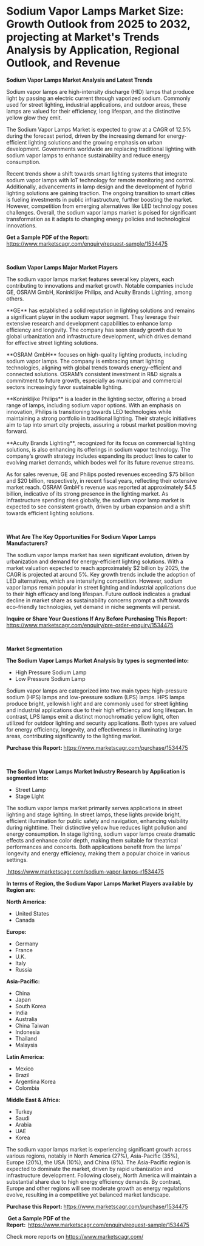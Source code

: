 <p><h1>Sodium Vapor Lamps Market Size: Growth Outlook from 2025 to 2032, projecting at Market's Trends Analysis by Application, Regional Outlook, and Revenue</h1></p><p><strong>Sodium Vapor Lamps Market Analysis and Latest Trends</strong></p>
<p><p>Sodium vapor lamps are high-intensity discharge (HID) lamps that produce light by passing an electric current through vaporized sodium. Commonly used for street lighting, industrial applications, and outdoor areas, these lamps are valued for their efficiency, long lifespan, and the distinctive yellow glow they emit. </p><p>The Sodium Vapor Lamps Market is expected to grow at a CAGR of 12.5% during the forecast period, driven by the increasing demand for energy-efficient lighting solutions and the growing emphasis on urban development. Governments worldwide are replacing traditional lighting with sodium vapor lamps to enhance sustainability and reduce energy consumption.</p><p>Recent trends show a shift towards smart lighting systems that integrate sodium vapor lamps with IoT technology for remote monitoring and control. Additionally, advancements in lamp design and the development of hybrid lighting solutions are gaining traction. The ongoing transition to smart cities is fueling investments in public infrastructure, further boosting the market. However, competition from emerging alternatives like LED technology poses challenges. Overall, the sodium vapor lamps market is poised for significant transformation as it adapts to changing energy policies and technological innovations.</p></p>
<p><strong>Get a Sample PDF of the Report:&nbsp;</strong> <a href="https://www.marketscagr.com/enquiry/request-sample/1534475?utm_campaign=3188&utm_medium=2&utm_source=Github&utm_content=ia&utm_term=05042025&utm_id=sodium-vapor-lamps">https://www.marketscagr.com/enquiry/request-sample/1534475</a></p>
<p>&nbsp;</p>
<p><strong>Sodium Vapor Lamps Major Market Players</strong></p>
<p><p>The sodium vapor lamps market features several key players, each contributing to innovations and market growth. Notable companies include GE, OSRAM GmbH, Koninklijke Philips, and Acuity Brands Lighting, among others.</p><p>**GE** has established a solid reputation in lighting solutions and remains a significant player in the sodium vapor segment. They leverage their extensive research and development capabilities to enhance lamp efficiency and longevity. The company has seen steady growth due to global urbanization and infrastructure development, which drives demand for effective street lighting solutions.</p><p>**OSRAM GmbH** focuses on high-quality lighting products, including sodium vapor lamps. The company is embracing smart lighting technologies, aligning with global trends towards energy-efficient and connected solutions. OSRAM’s consistent investment in R&D signals a commitment to future growth, especially as municipal and commercial sectors increasingly favor sustainable lighting.</p><p>**Koninklijke Philips** is a leader in the lighting sector, offering a broad range of lamps, including sodium vapor options. With an emphasis on innovation, Philips is transitioning towards LED technologies while maintaining a strong portfolio in traditional lighting. Their strategic initiatives aim to tap into smart city projects, assuring a robust market position moving forward.</p><p>**Acuity Brands Lighting**, recognized for its focus on commercial lighting solutions, is also enhancing its offerings in sodium vapor technology. The company’s growth strategy includes expanding its product lines to cater to evolving market demands, which bodes well for its future revenue streams.</p><p>As for sales revenue, GE and Philips posted revenues exceeding $75 billion and $20 billion, respectively, in recent fiscal years, reflecting their extensive market reach. OSRAM GmbH's revenue was reported at approximately $4.5 billion, indicative of its strong presence in the lighting market. As infrastructure spending rises globally, the sodium vapor lamp market is expected to see consistent growth, driven by urban expansion and a shift towards efficient lighting solutions.</p></p>
<p>&nbsp;</p>
<p><strong>What Are The Key Opportunities For Sodium Vapor Lamps Manufacturers?</strong></p>
<p><p>The sodium vapor lamps market has seen significant evolution, driven by urbanization and demand for energy-efficient lighting solutions. With a market valuation expected to reach approximately $2 billion by 2025, the CAGR is projected at around 5%. Key growth trends include the adoption of LED alternatives, which are intensifying competition. However, sodium vapor lamps remain popular in street lighting and industrial applications due to their high efficacy and long lifespan. Future outlook indicates a gradual decline in market share as sustainability concerns prompt a shift towards eco-friendly technologies, yet demand in niche segments will persist.</p></p>
<p><strong>Inquire or Share Your Questions If Any Before Purchasing This Report:</strong> <a href="https://www.marketscagr.com/enquiry/pre-order-enquiry/1534475?utm_campaign=3188&utm_medium=2&utm_source=Github&utm_content=ia&utm_term=05042025&utm_id=sodium-vapor-lamps">https://www.marketscagr.com/enquiry/pre-order-enquiry/1534475</a></p>
<p>&nbsp;</p>
<p><strong>Market Segmentation</strong></p>
<p><strong>The Sodium Vapor Lamps Market Analysis by types is segmented into:</strong></p>
<p><ul><li>High Pressure Sodium Lamp</li><li>Low Pressure Sodium Lamp</li></ul></p>
<p><p>Sodium vapor lamps are categorized into two main types: high-pressure sodium (HPS) lamps and low-pressure sodium (LPS) lamps. HPS lamps produce bright, yellowish light and are commonly used for street lighting and industrial applications due to their high efficiency and long lifespan. In contrast, LPS lamps emit a distinct monochromatic yellow light, often utilized for outdoor lighting and security applications. Both types are valued for energy efficiency, longevity, and effectiveness in illuminating large areas, contributing significantly to the lighting market.</p></p>
<p><strong>Purchase this Report:&nbsp;</strong><a href="https://www.marketscagr.com/purchase/1534475?utm_campaign=3188&utm_medium=2&utm_source=Github&utm_content=ia&utm_term=05042025&utm_id=sodium-vapor-lamps">https://www.marketscagr.com/purchase/1534475</a></p>
<p>&nbsp;</p>
<p><strong>The Sodium Vapor Lamps Market Industry Research by Application is segmented into:</strong></p>
<p><ul><li>Street Lamp</li><li>Stage Light</li></ul></p>
<p><p>The sodium vapor lamps market primarily serves applications in street lighting and stage lighting. In street lamps, these lights provide bright, efficient illumination for public safety and navigation, enhancing visibility during nighttime. Their distinctive yellow hue reduces light pollution and energy consumption. In stage lighting, sodium vapor lamps create dramatic effects and enhance color depth, making them suitable for theatrical performances and concerts. Both applications benefit from the lamps' longevity and energy efficiency, making them a popular choice in various settings.</p></p>
<p><a href="https://www.marketscagr.com/sodium-vapor-lamps-r1534475?utm_campaign=3188&utm_medium=2&utm_source=Github&utm_content=ia&utm_term=05042025&utm_id=sodium-vapor-lamps">&nbsp;https://www.marketscagr.com/sodium-vapor-lamps-r1534475</a></p>
<p><strong>In terms of Region, the Sodium Vapor Lamps Market Players available by Region are:</strong></p>
<p>
    <p> <strong> North America: </strong>
        <ul>
            <li>United States</li>
            <li>Canada</li>
        </ul>
        </p> 
    <p> <strong> Europe: </strong>
        <ul>
            <li>Germany</li>
            <li>France</li>
            <li>U.K.</li>
            <li>Italy</li>
            <li>Russia</li>
        </ul>
        </p> 
    <p> <strong> Asia-Pacific: </strong>
        <ul>
            <li>China</li>
            <li>Japan</li>
            <li>South Korea</li>
            <li>India</li>
            <li>Australia</li>
            <li>China Taiwan</li>
            <li>Indonesia</li>
            <li>Thailand</li>
            <li>Malaysia</li>
        </ul>
        </p> 
    <p> <strong> Latin America: </strong>
        <ul>
            <li>Mexico</li>
            <li>Brazil</li>
            <li>Argentina Korea</li>
            <li>Colombia</li>
        </ul>
        </p> 
    <p> <strong> Middle East & Africa: </strong>
        <ul>
            <li>Turkey</li>
            <li>Saudi</li>
            <li>Arabia</li>
            <li>UAE</li>
            <li>Korea</li>
        </ul>
    </p>
    </p>
<p><p>The sodium vapor lamps market is experiencing significant growth across various regions, notably in North America (27%), Asia-Pacific (35%), Europe (20%), the USA (10%), and China (8%). The Asia-Pacific region is expected to dominate the market, driven by rapid urbanization and infrastructure development. Following closely, North America will maintain a substantial share due to high energy efficiency demands. By contrast, Europe and other regions will see moderate growth as energy regulations evolve, resulting in a competitive yet balanced market landscape.</p></p>
<p><strong>Purchase this Report: </strong><a href="https://www.marketscagr.com/purchase/1534475?utm_campaign=3188&utm_medium=2&utm_source=Github&utm_content=ia&utm_term=05042025&utm_id=sodium-vapor-lamps">https://www.marketscagr.com/purchase/1534475</a></p>
<p>&nbsp;<strong>Get a Sample PDF of the Report:&nbsp;&nbsp;</strong><a href="https://www.marketscagr.com/enquiry/request-sample/1534475?utm_campaign=3188&utm_medium=2&utm_source=Github&utm_content=ia&utm_term=05042025&utm_id=sodium-vapor-lamps">https://www.marketscagr.com/enquiry/request-sample/1534475</a></p>
<p><strong></strong></p>
<p>Check more reports on <a href="https://www.marketscagr.com/?utm_campaign=3188&utm_medium=2&utm_source=Github&utm_content=ia&utm_term=05042025&utm_id=sodium-vapor-lamps">https://www.marketscagr.com/</a></p>